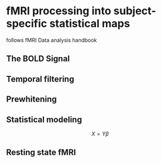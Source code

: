 # fMRI processing into subject-specific statistical maps
follows fMRI Data analysis handbook
## The BOLD Signal

## Temporal filtering

## Prewhitening 

## Statistical modeling

$$X = Y \beta $$

## Resting state fMRI

